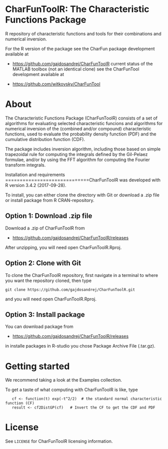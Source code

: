 # CharFunToolR: The Characteristic Functions Package
R repository of characteristic functions and tools for their combinations and numerical inversion.

For the R version of the package see the CharFun package development available at

- https://github.com/gajdosandrej/CharFunToolR current status of the MATLAB toolbox (not an identical clone) see the CharFunTool development available at

- https://github.com/witkovsky/CharFunTool

About
=====

The Characteristic Functions Package (CharFunToolR) consists of a set of algorithms for evaluating selected characteristic funcions
and algorithms for numerical inversion of the (combined and/or compound) characteristic functions, used to evaluate the probability density function (PDF) and the cumulative distribution function (CDF).
                                                                              
The package includes inversion algorithm, including those based on simple trapezoidal rule for computing the integrals defined by the Gil-Pelaez formulae, and/or by using the FFT algorithm for computing the Fourier transform integrals.
                                                                       
Installation and requirements
=============================CharFunToolR was developed with R version 3.4.2 (2017-09-28).

To install, you can either clone the directory with Git or download a .zip file or install package from R CRAN-repository.

## Option 1: Download .zip file

Download a .zip of CharFunToolR from

- https://github.com/gajdosandrej/CharFunToolR/releases

After unzipping, you will need open CharFunToolR.Rproj.

## Option 2: Clone with Git

To clone the CharFunToolR repository, first navigate in a terminal to where you want the repository cloned, then type
```
git clone https://github.com/gajdosandrej/CharFunToolR.git
```
and you will need open CharFunToolR.Rproj.

## Option 3: Install package

You can download package from 

- https://github.com/gajdosandrej/CharFunToolR/releases

in installe packages in R-studio you chose Package Archive File (.tar.gz).


Getting started
===============

We recommend taking a look at the Examples collection. 

To get a taste of what computing with CharFunToolR is like, type
```
   cf <- function(t) exp(-t^2/2)  # the standard normal characteristic function (CF)
   result <- cf2DistGP(cf)   # Invert the CF to get the CDF and PDF   
```


License
=======

See `LICENSE` for CharFunToolR licensing information.
